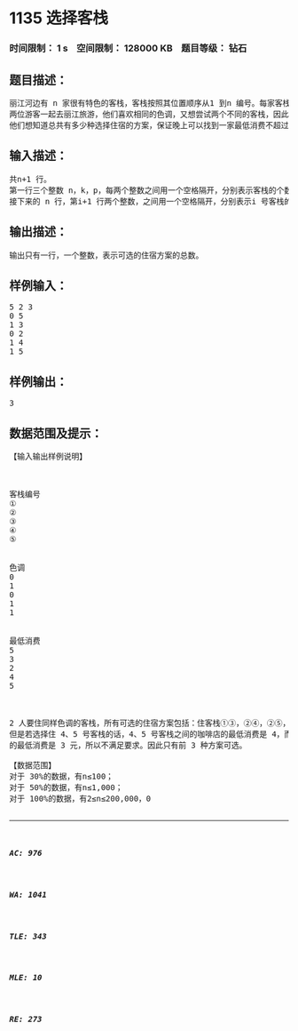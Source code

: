 # 1135 选择客栈   
### 时间限制： 1 s&nbsp;&nbsp;&nbsp;&nbsp;空间限制： 128000 KB&nbsp;&nbsp;&nbsp;&nbsp;题目等级： 钻石  
## 题目描述：  

<pre>
丽江河边有 n 家很有特色的客栈，客栈按照其位置顺序从1 到n 编号。每家客栈都按照某一种色调进行装饰（总共k 种，用整数0 ~ k-1 表示），且每家客栈都设有一家咖啡店，每家咖啡店均有各自的最低消费。  
两位游客一起去丽江旅游，他们喜欢相同的色调，又想尝试两个不同的客栈，因此决定分别住在色调相同的两家客栈中。晚上，他们打算选择一家咖啡店喝咖啡，要求咖啡店位于两人住的两家客栈之间（包括他们住的客栈），且咖啡店的最低消费不超过p。  
他们想知道总共有多少种选择住宿的方案，保证晚上可以找到一家最低消费不超过p元的咖啡店小聚。
</pre>
  
  
## 输入描述：  

<pre>
共n+1 行。  
第一行三个整数 n，k，p，每两个整数之间用一个空格隔开，分别表示客栈的个数，色调的数目和能接受的最低消费的最高值；  
接下来的 n 行，第i+1 行两个整数，之间用一个空格隔开，分别表示i 号客栈的装饰色调和i 号客栈的咖啡店的最低消费。
</pre>
  
  
## 输出描述：  

<pre>
输出只有一行，一个整数，表示可选的住宿方案的总数。
</pre>
  
  
## 样例输入：  

<pre>
5 2 3  
0 5  
1 3  
0 2  
1 4  
1 5
</pre>
  
  
## 样例输出：  

<pre>
3
</pre>
  
  
## 数据范围及提示：  

<pre>
【输入输出样例说明】



客栈编号
①
②
③
④
⑤


色调 
0 
1 
0 
1 
1 


最低消费 
5 
3 
2 
4 
5



2 人要住同样色调的客栈，所有可选的住宿方案包括：住客栈①③，②④，②⑤，④⑤，  
但是若选择住 4、5 号客栈的话，4、5 号客栈之间的咖啡店的最低消费是 4，而两人能承受  
的最低消费是 3 元，所以不满足要求。因此只有前 3 种方案可选。
 
【数据范围】  
对于 30%的数据，有n≤100；  
对于 50%的数据，有n≤1,000；  
对于 100%的数据，有2≤n≤200,000，0<k≤50，0≤p≤100， 0≤最低消费≤100。
</pre>
  
  
***  

##### AC: 976  
##### WA: 1041  
##### TLE: 343  
##### MLE: 10  
##### RE: 273  
